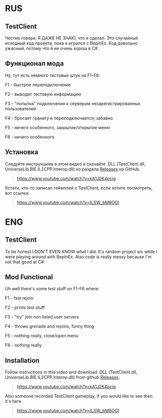 # RUS

## TestClient  
Честно говоря, Я ДАЖЕ НЕ ЗНАЮ, что я сделал. Это случайный исходный код проекта, пока я игрался с BepInEx. Код довольно ужасный, потому что я не очень хорош в C#.  

## Функционал мода  
Ну, тут есть немного тестовых штук на F1-F6:

F1 - быстрое переподключение

F2 - выводит тестовую информацию

F3 - "попытка" подключения к серверам незарегистрированных пользователей

F4 - бросает гранату и переподключается, забавно

F5 - ничего особенного, закрытие/открытие меню

F6 - ничего особенного

## Установка  
Следуйте инструкциям в этом видео и скачайте .DLL (TestClient.dll, UniverseLib.BIE.IL2CPP.Interop.dll) из раздела [Releases](https://github.com/evoredact/test-client/releases/latest) на GitHub.  

> https://www.youtube.com/watch?v=kA1J2K4pcjg  

Кстати, кто-то записал геймплей с TestClient, если хотите посмотреть, вот ссылка:  
> https://www.youtube.com/watch?v=tLSW_bM8OGI

# ENG

## TestClient
To be honest I DON'T EVEN KNOW what I did. It's random project src while I were playing around with BepInEx. Also code is really messy because I'm not that good at C#.

## Mod Functional
Uh well there's some test stuff on F1-F6 where:

F1 - fast rejoin

F2 - prints test stuff

F3 - "try" join non listed user servers

F4 - throws grenade and rejoins, funny thing

F5 - nothing really, close/open menu

F6 - nothing really

## Installation
Follow instructions in this video and download .DLL (TestClient.dll, UniverseLib.BIE.IL2CPP.Interop.dll) from github [Releases](https://github.com/evoredact/test-client/releases/latest).

> https://www.youtube.com/watch?v=kA1J2K4pcjg

Also someone recorded TestClient gameplay, if you would like to see then it's here.
> https://www.youtube.com/watch?v=tLSW_bM8OGI
